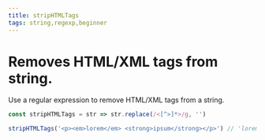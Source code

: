```yaml
---
title: stripHTMLTags
tags: string,regexp,beginner
---
```


# Removes HTML/XML tags from string.

Use a regular expression to remove HTML/XML tags from a string.

```js
const stripHTMLTags = str => str.replace(/<[^>]*>/g, '')
```

```js
stripHTMLTags('<p><em>lorem</em> <strong>ipsum</strong></p>') // 'lorem ipsum'
```
